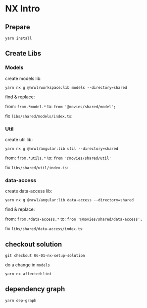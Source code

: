 # NX Intro

## Prepare

```shell
yarn install
```

## Create Libs

### Models

create models lib:

```shell
yarn nx g @nrwl/workspace:lib models --directory=shared
```

find & replace:

from: `from.*model.*` to: `from '@movies/shared/model';`

fix `libs/shared/models/index.ts`:

### Util

create util lib:

```shell
yarn nx g @nrwl/angular:lib util --directory=shared
```

from: `from.*utils.*` to: `from '@movies/shared/util'`

fix `libs/shared/util/index.ts`:

### data-access 

create data-access lib:

```shell
yarn nx g @nrwl/angular:lib data-access --directory=shared
```

find & replace:

from: `from.*data-access.*` to: `from '@movies/shared/data-access';`

fix `libs/shared/data-access/index.ts`:

## checkout solution

```shell
git checkout 06-01-nx-setup-solution
```

do a change in `models`

```shell
yarn nx affected:lint
```

## dependency graph

```shell
yarn dep-graph
```
